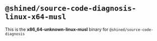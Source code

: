 # `@shined/source-code-diagnosis-linux-x64-musl`

This is the **x86_64-unknown-linux-musl** binary for `@shined/source-code-diagnosis`
